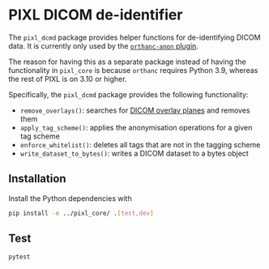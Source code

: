 # PIXL DICOM de-identifier

The `pixl_dcmd` package provides helper functions for de-identifying DICOM data. It is currently
only used by the [`orthanc-anon` plugin](../orthanc/orthanc-anon/plugin/pixl.py).

The reason for having this as a separate package instead of having the functionality in `pixl_core`
is because `orthanc` requires Python 3.9, whereas the rest of PIXL is on 3.10 or higher.

Specifically, the `pixl_dcmd` package provides the following functionality:

- `remove_overlays()`: searches for [DICOM overlay
  planes](https://dicom.nema.org/medical/dicom/current/output/chtml/part03/sect_C.9.2.html) and
  removes them
- `apply_tag_scheme()`: applies the anonymisation operations for a given tag scheme
- `enforce_whitelist()`: deletes all tags that are not in the tagging scheme
- `write_dataset_to_bytes()`: writes a DICOM dataset to a bytes object

## Installation

Install the Python dependencies with

```bash
pip install -e ../pixl_core/ .[test,dev]
```

## Test

```bash
pytest
```
